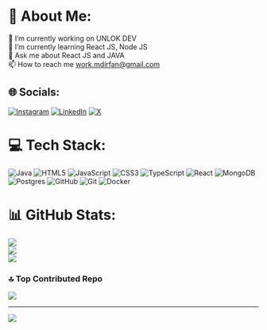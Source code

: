 # 💫 About Me:
🔭 I’m currently working on UNLOK DEV<br>🌱 I’m currently learning React JS, Node JS<br>💬 Ask me about React JS and JAVA<br>📫 How to reach me work.mdirfan@gmail.com


## 🌐 Socials:
[![Instagram](https://img.shields.io/badge/Instagram-%23E4405F.svg?logo=Instagram&logoColor=white)](https://instagram.com/sahil__ik) [![LinkedIn](https://img.shields.io/badge/LinkedIn-%230077B5.svg?logo=linkedin&logoColor=white)](https://linkedin.com/in/mdirfan2470) [![X](https://img.shields.io/badge/X-black.svg?logo=X&logoColor=white)](https://x.com/mdirfan_23) 

# 💻 Tech Stack:
![Java](https://img.shields.io/badge/java-%23ED8B00.svg?style=for-the-badge&logo=openjdk&logoColor=white) ![HTML5](https://img.shields.io/badge/html5-%23E34F26.svg?style=for-the-badge&logo=html5&logoColor=white) ![JavaScript](https://img.shields.io/badge/javascript-%23323330.svg?style=for-the-badge&logo=javascript&logoColor=%23F7DF1E) ![CSS3](https://img.shields.io/badge/css3-%231572B6.svg?style=for-the-badge&logo=css3&logoColor=white) ![TypeScript](https://img.shields.io/badge/typescript-%23007ACC.svg?style=for-the-badge&logo=typescript&logoColor=white) ![React](https://img.shields.io/badge/react-%2320232a.svg?style=for-the-badge&logo=react&logoColor=%2361DAFB) ![MongoDB](https://img.shields.io/badge/MongoDB-%234ea94b.svg?style=for-the-badge&logo=mongodb&logoColor=white) ![Postgres](https://img.shields.io/badge/postgres-%23316192.svg?style=for-the-badge&logo=postgresql&logoColor=white) ![GitHub](https://img.shields.io/badge/github-%23121011.svg?style=for-the-badge&logo=github&logoColor=white) ![Git](https://img.shields.io/badge/git-%23F05033.svg?style=for-the-badge&logo=git&logoColor=white) ![Docker](https://img.shields.io/badge/docker-%230db7ed.svg?style=for-the-badge&logo=docker&logoColor=white)
# 📊 GitHub Stats:
![](https://github-readme-stats.vercel.app/api?username=workmdirfan29&theme=dark&hide_border=false&include_all_commits=false&count_private=false)<br/>
![](https://github-readme-streak-stats.herokuapp.com/?user=workmdirfan29&theme=dark&hide_border=false)<br/>
![](https://github-readme-stats.vercel.app/api/top-langs/?username=workmdirfan29&theme=dark&hide_border=false&include_all_commits=false&count_private=false&layout=compact)

### 🔝 Top Contributed Repo
![](https://github-contributor-stats.vercel.app/api?username=workmdirfan29&limit=5&theme=dark&combine_all_yearly_contributions=true)

---
[![](https://visitcount.itsvg.in/api?id=workmdirfan29&icon=0&color=0)](https://visitcount.itsvg.in)

<!-- Proudly created with GPRM ( https://gprm.itsvg.in ) -->
